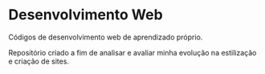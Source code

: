 # Desenvolvimento Web
Códigos de desenvolvimento web de aprendizado próprio.

Repositório criado a fim de analisar e avaliar minha evolução na estilização e criação de sites.

